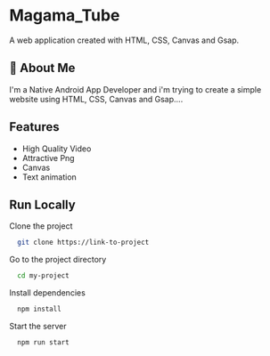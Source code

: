 # Magama_Tube

A web application created with HTML, CSS, Canvas and Gsap.
## 🚀 About Me
I'm a Native  Android App Developer and 
i'm trying to create a simple website using
HTML, CSS, Canvas and Gsap....


## Features

- High Quality Video
- Attractive Png
- Canvas
- Text animation






## Run Locally

Clone the project

```bash
  git clone https://link-to-project
```

Go to the project directory

```bash
  cd my-project
```

Install dependencies

```bash
  npm install
```

Start the server

```bash
  npm run start
```

